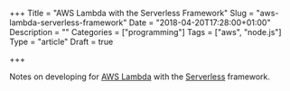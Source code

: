 +++
Title = "AWS Lambda with the Serverless Framework"
Slug = "aws-lambda-serverless-framework"
Date = "2018-04-20T17:28:00+01:00"
Description = ""
Categories = ["programming"]
Tags = ["aws", "node.js"]
Type = "article"
Draft = true

+++

Notes on developing for [AWS Lambda](https://aws.amazon.com/lambda/) with the [Serverless](https://www.serverless.com) framework.

<!--more-->
